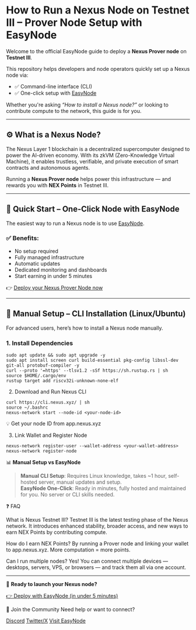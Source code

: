 <!--
SEO Keywords: Nexus node Testnet III, Nexus Prover node, how to install Nexus node, Nexus one-click node setup, EasyNode Nexus, Nexus CLI guide
Description: Complete guide to install a Nexus Prover Node on Testnet III using either CLI or EasyNode one-click setup.
-->

# How to Run a Nexus Node on Testnet III – Prover Node Setup with EasyNode

Welcome to the official EasyNode guide to deploy a **Nexus Prover node** on **Testnet III**.

This repository helps developers and node operators quickly set up a Nexus node via:
- ✅ Command-line interface (CLI)
- ✅ One-click setup with [EasyNode](https://app.easy-node.xyz/)

Whether you're asking _“How to install a Nexus node?”_ or looking to contribute compute to the network, this guide is for you.

---

## ⚙️ What is a Nexus Node?

The Nexus Layer 1 blockchain is a decentralized supercomputer designed to power the AI-driven economy. With its zkVM (Zero-Knowledge Virtual Machine), it enables trustless, verifiable, and private execution of smart contracts and autonomous agents.

Running a **Nexus Prover node** helps power this infrastructure — and rewards you with **NEX Points** in Testnet III.

---

## 🚀 Quick Start – One-Click Node with EasyNode

The easiest way to run a Nexus node is to use [EasyNode](https://app.easy-node.xyz/).

### ✅ Benefits:
- No setup required
- Fully managed infrastructure
- Automatic updates
- Dedicated monitoring and dashboards
- Start earning in under 5 minutes

👉 [Deploy your Nexus Prover Node now](https://app.easy-node.xyz/)

---

## 🧪 Manual Setup – CLI Installation (Linux/Ubuntu)

For advanced users, here’s how to install a Nexus node manually.

### 1. Install Dependencies

```
sudo apt update && sudo apt upgrade -y
sudo apt install screen curl build-essential pkg-config libssl-dev git-all protobuf-compiler -y
curl --proto '=https' --tlsv1.2 -sSf https://sh.rustup.rs | sh
source $HOME/.cargo/env
rustup target add riscv32i-unknown-none-elf
```
2. Download and Run Nexus CLI
```
curl https://cli.nexus.xyz/ | sh
source ~/.bashrc
nexus-network start --node-id <your-node-id>
```
 
💡 Get your node ID from app.nexus.xyz

3. Link Wallet and Register Node
```
nexus-network register-user --wallet-address <your-wallet-address>
nexus-network register-node
```
📊 **Manual Setup vs EasyNode**

> **Manual CLI Setup**: Requires Linux knowledge, takes ~1 hour, self-hosted server, manual updates and setup.  
> **EasyNode One-Click**: Ready in minutes, fully hosted and maintained for you. No server or CLI skills needed.

❓ FAQ

What is Nexus Testnet III?
Testnet III is the latest testing phase of the Nexus network. It introduces enhanced stability, broader access, and new ways to earn NEX Points by contributing compute.

How do I earn NEX Points?
By running a Prover node and linking your wallet to app.nexus.xyz. More computation = more points.

Can I run multiple nodes?
Yes! You can connect multiple devices — desktops, servers, VPS, or browsers — and track them all via one account.

---

🎯 **Ready to launch your Nexus node?**

[👉 Deploy with EasyNode (in under 5 minutes)](https://easy-node.xyz/)

🤝 Join the Community
Need help or want to connect?

[Discord](https://discord.gg/EgpcHSUy5v)
[Twitter/X](https://x.com/easynodexyz)
[Visit EasyNode](https://easy-node.xyz/)
